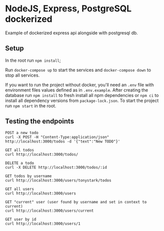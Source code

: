 # NodeJS, Express, PostgreSQL dockerized

Example of dockerized express api alongside with postgresql db.

## Setup
In the root run `npm install`;

Run `docker-compose up` to start the services and `docker-compose down` to stop all services.

If you want to run the project without docker, you'll need an `.env` file with environment files values defined as in `.env.example`. After creating the database run `npm install` to fresh install all npm dependencies or `npm ci` to install all dependency versions from `package-lock.json`. To start the project run `npm start` in the root.

## Testing the endpoints

```
POST a new todo
curl -X POST -H "Content-Type:application/json" http://localhost:3000/todos -d '{"text":"New TODO"}'

GET all todos
curl http://localhost:3000/todos/

DELETE a todo
curl -X DELETE http://localhost:3000/todos/:id

GET todos by username
curl http://localhost:3000/users/tonystark/todos

GET all users
curl http://localhost:3000/users

GET "current" user (user found by username and set in context to current)
curl http://localhost:3000/users/current

GET user by id
curl http://localhost:3000/users/1
```